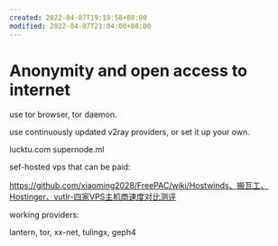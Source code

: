 ```yaml
---
created: 2022-04-07T19:19:58+08:00
modified: 2022-04-07T21:04:00+08:00
---
```


# Anonymity and open access to internet

use tor browser, tor daemon.

use continuously updated v2ray providers, or set it up your own.

lucktu.com supernode.ml

sef-hosted vps that can be paid:

https://github.com/xiaoming2028/FreePAC/wiki/Hostwinds、搬瓦工、Hostinger、vutlr-四家VPS主机商速度对比测评

working providers:

lantern, tor, xx-net, tulingx, geph4
